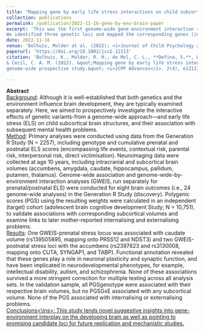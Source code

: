 ```yaml
---
title: "Mapping gene by early life stress interactions on child subcortical brain structures: A genome-wide prospective study"
collection: publications
permalink: /publication/2022-11-16-gene-by-env-brain-paper
excerpt: 'This was the first genome-wide gene-environment interaction study of brain structure in children. 
We identified three genetic loci and mapped the corresponding genes (involved in brain plasticity, autism and schizophrenia).'
date: 2022-11-16
venue: 'Bolhuis, Mulder at al. (2022); <i>Journal of Child Psychology and Psychiatry</i>'
paperurl: 'https://doi.org/10.1002/jcv2.12113'
citation: 'Bolhuis, K., Mulder, R. H., de Mol, C. L., **Defina, S.**, Warrier, V., White, T., Tiemeier, H., Muetzel, R. L., 
& Cecil, C. A. M. (2022). &quot;Mapping gene by early life stress interactions on child subcortical brain structures: A 
genome-wide prospective study.&quot; <i>JCPP Advances</i>. 2(4), e12113.'

---
```

**Abstract** \
<ins>Background</ins>:
Although it is well-established that both genetics and the environment influence brain development, they are typically 
examined separately. Here, we aimed to prospectively investigate the interactive effects of genetic variants-from a 
genome-wide approach—and early life stress (ELS) on child subcortical brain structures, and their association with 
subsequent mental health problems. \
<ins>Method</ins>:
Primary analyses were conducted using data from the Generation R Study (N = 2257), including genotype and cumulative 
prenatal and postnatal ELS scores (encompassing life events, contextual risk, parental risk, interpersonal risk, direct 
victimisation). Neuroimaging data were collected at age 10 years, including intracranial and subcortical brain volumes 
(accumbens, amygdala, caudate, hippocampus, pallidum, putamen, thalamus). Genome-wide association and 
genome-wide-by-environment interaction analyses (GWEIS, run separately for prenatal/postnatal ELS) were conducted for 
eight brain outcomes (i.e., 24 genome-wide analyses) in the Generation R Study (discovery). Polygenic scores (PGS) using 
the resulting weights were calculated in an independent (target) cohort (adolescent brain cognitive development Study; 
N = 10,751), to validate associations with corresponding subcortical volumes and examine links to later mother-reported 
internalising and externalising problems. \
<ins>Results</ins>:
One GWEIS-prenatal stress locus was associated with caudate volume (rs139505895, mapping onto PRSS12 and NDST3) and two 
GWEIS-postnatal stress loci with the accumbens (rs2397823 and rs3130008, mapping onto CUTA, SYNGAP1, and TABP). 
Functional annotation revealed that these genes play a role in neuronal plasticity and synaptic function, and have been 
implicated in neurodevelopmental phenotypes, for example, intellectual disability, autism, and schizophrenia. None of 
these associations survived a more stringent correction for multiple testing across all analysis sets. In the validation 
sample, all PGSgenotype were associated with their respective brain volumes, but no PGSGxE associated with any 
subcortical volume. None of the PGS associated with internalising or externalising problems. \
<ins>Conclusions<\ins>:
This study lends novel suggestive insights into gene-environment interplay on the developing brain as well as pointing 
to promising candidate loci for future replication and mechanistic studies.